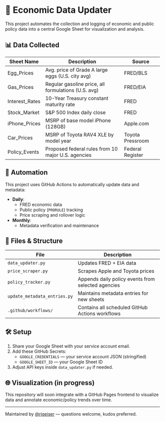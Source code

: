 
# 🧮 Economic Data Updater

This project automates the collection and logging of economic and public policy data into a central Google Sheet for visualization and analysis.

## 📊 Data Collected

| Sheet Name       | Description                                                | Source            |
|------------------|------------------------------------------------------------|-------------------|
| Egg_Prices       | Avg. price of Grade A large eggs (U.S. city avg)           | FRED/BLS          |
| Gas_Prices       | Regular gasoline price, all formulations (U.S. avg)        | FRED/EIA          |
| Interest_Rates   | 10-Year Treasury constant maturity rate                    | FRED              |
| Stock_Market     | S&P 500 Index daily close                                  | FRED              |
| iPhone_Prices    | MSRP of base model iPhone (128GB)                          | Apple.com         |
| Car_Prices       | MSRP of Toyota RAV4 XLE by model year                      | Toyota Pressroom  |
| Policy_Events    | Proposed federal rules from 10 major U.S. agencies         | Federal Register  |

## 🔁 Automation

This project uses GitHub Actions to automatically update data and metadata:

- **Daily**:
  - FRED economic data
  - Public policy (`PRORULE`) tracking
  - Price scraping and rollover logic
- **Monthly**:
  - Metadata verification and maintenance

## 📁 Files & Structure

| File                          | Description                                         |
|-------------------------------|-----------------------------------------------------|
| `data_updater.py`            | Updates FRED + EIA data                             |
| `price_scraper.py`           | Scrapes Apple and Toyota prices                    |
| `policy_tracker.py`          | Appends daily policy events from selected agencies |
| `update_metadata_entries.py` | Maintains metadata entries for new sheets          |
| `.github/workflows/`         | Contains all scheduled GitHub Actions workflows    |

## 🛠 Setup

1. Share your Google Sheet with your service account email.
2. Add these GitHub Secrets:
   - `GOOGLE_CREDENTIALS` — your service account JSON (stringified)
   - `GOOGLE_SHEET_ID` — your Google Sheet ID
3. Adjust API keys inside `data_updater.py` if needed.

## 🌐 Visualization (in progress)

This repository will soon integrate with a GitHub Pages frontend to visualize data and annotate economic/policy trends over time.

---

Maintained by [@rjgeiser](https://github.com/rjgeiser) — questions welcome, kudos preferred.
